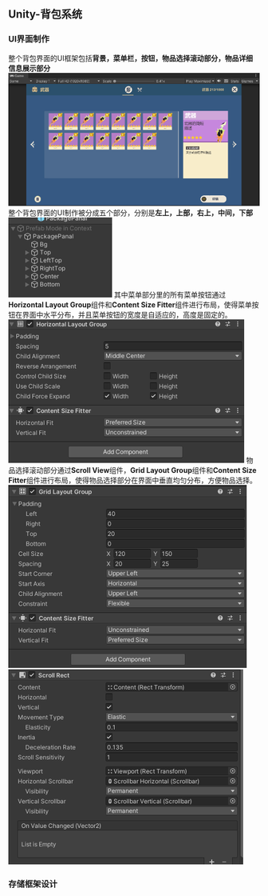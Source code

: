 ## Unity-背包系统
### UI界面制作
整个背包界面的UI框架包括**背景，菜单栏，按钮，物品选择滚动部分，物品详细信息展示部分**
![](/Image_Markdown/背包UI界面.png)
整个背包界面的UI制作被分成五个部分，分别是**左上，上部，右上，中间，下部**
![](/Image_Markdown/界面划分.png)
其中菜单部分里的所有菜单按钮通过**Horizontal Layout Group**组件和**Content Size Fitter**组件进行布局，使得菜单按钮在界面中水平分布，并且菜单按钮的宽度是自适应的，高度是固定的。
![](/Image_Markdown/组件信息1.png)
物品选择滚动部分通过**Scroll View**组件，**Grid Layout Group**组件和**Content Size Fitter**组件进行布局，使得物品选择部分在界面中垂直均匀分布，方便物品选择。
![](/Image_Markdown/组件信息2.png)
![](/Image_Markdown/组件信息3.png)

### 存储框架设计

